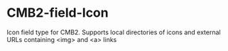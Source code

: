 # CMB2-field-Icon
Icon field type for CMB2. Supports local directories of icons and external URLs containing &lt;img> and &lt;a> links
